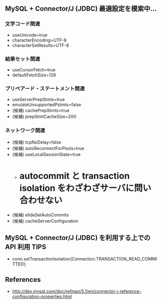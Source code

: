 ## MySQL + Connector/J (JDBC) 最適設定を模索中...


### 文字コード関連

* useUnicode=true
* characterEncoding=UTF-8
* characterSetResults=UTF-8

### 結果セット関連

* useCursorFetch=true
* defaultFetchSize=128

### プリペアード・ステートメント関連

* useServerPrepStmts=true
* emulateUnsupportedPstmts=false
* (候補) cachePrepStmts=true
* (候補) prepStmtCacheSize=200

### ネットワーク関連

* (候補) tcpNoDelay=false
* (候補) autoReconnectForPools=true
* (候補) useLocalSessionState=true
  * # autocommit と transaction isolation をわざわざサーバに問い合わせない
* (候補) elideSetAutoCommits
* (候補) cacheServerConfiguration


## MySQL + Connector/J (JDBC) を利用する上での API 利用 TIPS

* conn.setTransactionIsolation(Connection.TRANSACTION_READ_COMMITTED);


## References

* http://dev.mysql.com/doc/refman/5.1/en/connector-j-reference-configuration-properties.html

